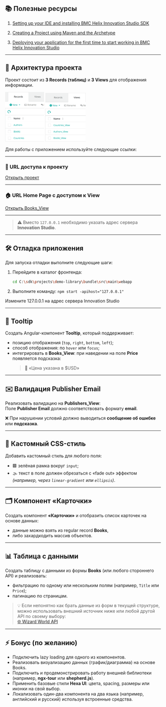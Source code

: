 ## 📚 Полезные ресурсы

1. [Setting up your IDE and installing BMC Helix Innovation Studio SDK](https://docs.bmc.com/xwiki/bin/view/Service-Management/Innovation-Suite/BMC-Helix-Innovation-Suite/is233/Developing-applications-by-using-BMC-Helix-Innovation-Studio/Developing-and-deploying-code-based-applications/Setting-up-the-environment-to-develop-a-code-based-application/Setting-up-your-IDE-and-installing-BMC-Helix-Innovation-Studio-SDK/)

2. [Creating a Project using Maven and the Archetype](https://docs.bmc.com/xwiki/bin/view/Service-Management/Innovation-Suite/BMC-Helix-Innovation-Suite/is233/Developing-applications-by-using-BMC-Helix-Innovation-Studio/Developing-and-deploying-code-based-applications/Setting-up-the-environment-to-develop-a-code-based-application/Creating-a-Project-using-Maven-and-the-Archetype/)

3. [Deploying your application for the first time to start working in BMC Helix Innovation Studio](https://docs.bmc.com/xwiki/bin/view/Service-Management/Innovation-Suite/BMC-Helix-Innovation-Suite/is233/Developing-applications-by-using-BMC-Helix-Innovation-Studio/Developing-and-deploying-code-based-applications/Setting-up-the-environment-to-develop-a-code-based-application/Deploying-your-application-for-the-first-time-to-start-working-in-BMC-Helix-Innovation-Studio/)

---

## 📂 Архитектура проекта

Проект состоит из **3 Records (таблиц)** и **3 Views** для отображения информации.

<p float="left">
  <img src="./img/records.png" width="25%" />
  <img src="./img/views.png" width="26%" />
</p>

Для работы с приложением используйте следующие ссылки:

---

### 🔗 URL доступа к проекту
[Открыть проект](http://127.0.0.1:8008/helix/index.html#/com.bmc.arsys.rx.innovationstudio/com.example.demo-library/record-definitions)

---

### 🏠 URL Home Page с доступом к View
[Открыть Books_View](http://127.0.0.1:8008/helix/index.html#/com.example.demo-library/view/com.example.demo-library:Books_View)

---

> ⚠️ Вместо `127.0.0.1` необходимо указать адрес сервера **Innovation Studio**.

---

## 🛠️ Отладка приложения

Для запуска отладки выполните следующие шаги:

1. Перейдите в каталог фронтенда:
   ```bash
   cd C:\sdk\projects\demo-library\bundle\src\main\webapp
2. Выполните команду:
   ```npm start -apihost="127.0.0.1"```

Измените 127.0.0.1 на адрес сервера Innovation Studio

---

## 🧩 Tooltip
Создать Angular-компонент **Tooltip**, который поддерживает:  
- позицию отображения (`top`, `right`, `bottom`, `left`);  
- способ отображения: по `hover` или `focus`;  
- интегрировать в **Books_View**: при наведении на поле **Price** появляется подсказка:  
  > 💬 «Цена указана в $USD»

---

## ✉️ Валидация Publisher Email
Реализовать валидацию на **Publishers_View**:  
Поле **Publisher Email** должно соответствовать формату **email**.  

❌ При нарушении условий должно выводиться **сообщение об ошибке** или **подсказка**.

---

## 🎨 Кастомный CSS-стиль
Добавить кастомный стиль для любого поля:  

- 🟩 зелёная рамка вокруг `input`;  
- 🌫️ текст в поле должен обрезаться с «fade out» эффектом  
  *(например, через `linear-gradient` или `ellipsis`)*.  

---

## 🗂️ Компонент «Карточки»
Создать компонент **«Карточки»** и отобразить список карточек на основе данных:  

- данные можно взять из regular record **Books**,  
- либо захардкодить массив объектов.  

---

## 📊 Таблица с данными
Создать таблицу с данными из формы **Books** (или любого стороннего API) и реализовать:  

- фильтрацию по одному или нескольким полям (например, `Title` или `Price`);  
- пагинацию по страницам.  

> 💡 Если непонятно как брать данные из форм в текущей структуре,  
> можно использовать внешний источник ниже или любой другой API по своему выбору:  
> [🌐 Wizard World API](https://wizard-world-api.herokuapp.com/swagger/index.html)  

---
## ⚡ Бонус (по желанию)

- Подключить lazy loading для одного из компонентов.  
- Реализовать визуализацию данных (график/диаграмма) на основе Books.  
- Подключить и продемонстрировать работу внешней библиотеки (например, **ngx-tour** или **shepherd.js**).  
- Применить базовые стили **Hexa UI**: цвета, spacing, размеры или иконки на свой выбор.  
- Локализовать один-два компонента на два языка (например, английский и русский) используя встроенные средства.  

